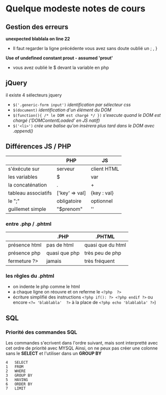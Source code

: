 # Quelque modeste notes de cours
## Gestion des erreurs
 __unexpected blablala on line 22__ 
 
- Il faut regarder la ligne précédente vous avez sans doute oublié un ; , }



 __Use of undefined constant prout - assumed 'prout'__ 
 
 - vous avez oublié le $ devant la variable en php
 
 

## jQuery
il existe 4 sélecteurs jquery

 - ``$('.generic-form input')``                     _identification par sélecteur css_
 - ``$(document)``                                  _identification d'un élément du DOM_
 - ``$(function(){ /* le DOM est chargé */ })``     _s'execute quand le DOM est chargé ('DOMContentLoaded' en JS natif)_
 - ``$('<li>')``                                     _crée une balise qu'on insèrera plus tard dans le DOM avec .append()_


 
## Différences JS / PHP

|                      |         PHP        |          JS         |
|----------------------|--------------------|---------------------|
|  s'éxécute sur       | serveur            |   client HTML       |
|  les variables       |    $               |       var           |
|  la concaténation    |    .               |        +            |
|  tableau associatifs |   ['key' => val]   |        {key : val}  |
|  le ";"              |  obligatoire       |       optionnel     |
|  guillemet simple    |  "$prenom"         |        ''           |

### entre .php / .phtml ###

|                 |      .PHP       |       .PHTML      |
|-----------------|-----------------|-------------------|
| présence html   |  pas de html    | quasi que du html |
| présence php    |  quasi que php  |  très peu de php  |
| fermeture ?>    |  jamais         |  très fréquent    |

### les rêgles du .phtml ####

 - on indente le php comme le html
 - a chaque ligne on réouvre et on referme le ``<?php  ?>``
 - écriture simplifié des instructions ``<?php if(): ?> <?php endif ?>``  ou encore ``<?= 'blablabla'  ?>`` à la place de ``<?php echo 'blablabla' ?>``)

## SQL
### Priorité des commandes SQL
Les commandes s'ecrivent dans l'ordre suivant, mais sont interpretté avec cet ordre de priorité avec MYSQL
Ainsi, on ne peux pas créer une colonne sans le **SELECT** et l'utiliser dans un **GROUP BY**

    4   SELECT 
    1   FROM
    2   WHERE
    3   GROUP BY
    5   HAVING
    6   ORDER BY
    7   LIMIT
